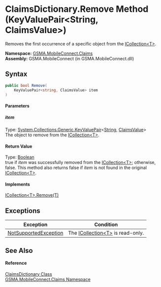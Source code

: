 ClaimsDictionary.Remove Method (KeyValuePair&lt;String, ClaimsValue>)
=====================================================================
Removes the first occurrence of a specific object from the [ICollection&lt;T>][1].

**Namespace:** [GSMA.MobileConnect.Claims][2]  
**Assembly:** GSMA.MobileConnect (in GSMA.MobileConnect.dll)

Syntax
------

```csharp
public bool Remove(
	KeyValuePair<string, ClaimsValue> item
)
```

#### Parameters

##### *item*
Type: [System.Collections.Generic.KeyValuePair][3]&lt;[String][4], [ClaimsValue][5]>  
The object to remove from the [ICollection&lt;T>][1].

#### Return Value
Type: [Boolean][6]  
true if *item* was successfully removed from the [ICollection&lt;T>][1]; otherwise, false. This method also returns false if *item* is not found in the original [ICollection&lt;T>][1].
#### Implements
[ICollection&lt;T>.Remove(T)][7]  


Exceptions
----------

Exception                  | Condition                                
-------------------------- | ---------------------------------------- 
[NotSupportedException][8] | The [ICollection&lt;T>][1] is read-only. 


See Also
--------

#### Reference
[ClaimsDictionary Class][9]  
[GSMA.MobileConnect.Claims Namespace][2]  

[1]: http://msdn.microsoft.com/en-us/library/92t2ye13
[2]: ../README.md
[3]: http://msdn.microsoft.com/en-us/library/5tbh8a42
[4]: http://msdn.microsoft.com/en-us/library/s1wwdcbf
[5]: ../ClaimsValue/README.md
[6]: http://msdn.microsoft.com/en-us/library/a28wyd50
[7]: http://msdn.microsoft.com/en-us/library/bye7h94w
[8]: http://msdn.microsoft.com/en-us/library/8a7a4e64
[9]: README.md
[10]: ../../_icons/Help.png